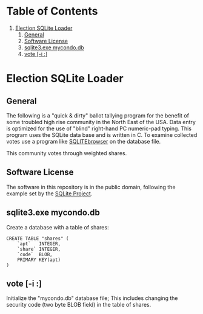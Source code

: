 
# Table of Contents

1.  [Election SQLite Loader](#orgbdbe5b7)
    1.  [General](#orga06ddf1)
    2.  [Software License](#orgca5efb3)
    3.  [sqlite3.exe mycondo.db](#org95b8e4f)
    4.  [vote [-i <seats>:<candidates>]](#orgc9a091d)



<a id="orgbdbe5b7"></a>

# Election SQLite Loader


<a id="orga06ddf1"></a>

## General

The following is a "quick & dirty" ballot tallying program for the benefit
of some troubled high rise community in the North East of the USA. Data
entry is optimized for the use of "blind" right-hand PC numeric-pad typing.
This program uses the SQLite data base and is written in C. To examine
collected votes use a program like [SQLITEbrowser](http://sqlitebrowser.org/) on the database file.

This community votes through weighted shares.


<a id="orgca5efb3"></a>

## Software License

The software in this repository is in the public domain, following the
example set by the [SQLite Project](http://www.sqlite.org/copyright.html).


<a id="org95b8e4f"></a>

## sqlite3.exe mycondo.db

Create a database with a table of shares:

    CREATE TABLE "shares" (
    	`apt`	INTEGER,
    	`share`	INTEGER,
    	`code`	BLOB,
    	PRIMARY KEY(apt)
    )


<a id="orgc9a091d"></a>

## vote [-i <seats>:<candidates>]

Initialize the "mycondo.db" database file; This includes changing the
security code (two byte BLOB field) in the table of shares.


